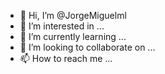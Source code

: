 - 👋 Hi, I’m @JorgeMiguelml
- 👀 I’m interested in ...
- 🌱 I’m currently learning ...
- 💞️ I’m looking to collaborate on ...
- 📫 How to reach me ...

<!---
JorgeMiguelml/JorgeMiguelml is a ✨ special ✨ repository because its `README.md` (this file) appears on your GitHub profile.
You can click the Preview link to take a look at your changes.
--->
